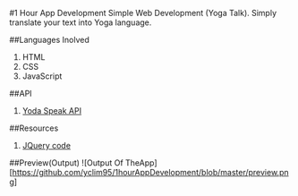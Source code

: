 #1 Hour App Development
Simple Web Development (Yoga Talk). Simply translate your text into Yoga language. 

##Languages Inolved 
1. HTML 
2. CSS 
3. JavaScript 

##API 
1. [Yoda Speak API](https://market.mashape.com/ismaelc/yoda-speak)

##Resources 
1. [JQuery code](https://code.jquery.com/jquery/)

##Preview(Output)
![Output Of TheApp][https://github.com/yclim95/1hourAppDevelopment/blob/master/preview.png]